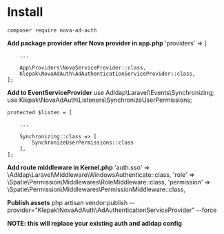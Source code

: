 # Install
    composer require nova-ad-auth
  
**Add package provider after Nova provider in app.php**
    'providers' => [
    
        ...

        App\Providers\NovaServiceProvider::class,
        Klepak\NovaAdAuth\AdAuthenticationServiceProvider::class,
    ];

**Add to EventServiceProvider**
    use Adldap\Laravel\Events\Synchronizing;
    use Klepak\NovaAdAuth\Listeners\SynchronizeUserPermissions;

    protected $listen = [
        
        ...

        Synchronizing::class => [
            SynchronizeUserPermissions::class
        ],
    ];


**Add route middleware in Kernel.php**
    'auth.sso' => \Adldap\Laravel\Middleware\WindowsAuthenticate::class,
    'role' => \Spatie\Permission\Middlewares\RoleMiddleware::class,
    'permission' => \Spatie\Permission\Middlewares\PermissionMiddleware::class,


**Publish assets**
    php artisan vendor:publish --provider="Klepak\NovaAdAuth\AdAuthenticationServiceProvider" --force
  
**NOTE: this will replace your existing auth and adldap config**
